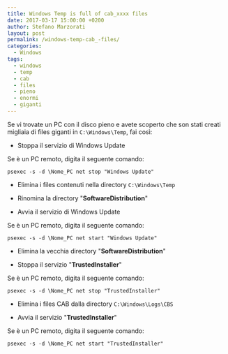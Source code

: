 ```yaml
---
title: Windows Temp is full of cab_xxxx files
date: 2017-03-17 15:00:00 +0200
author: Stefano Marzorati
layout: post
permalink: /windows-temp-cab_-files/
categories:
  - Windows
tags:
  - windows
  - temp
  - cab
  - files
  - pieno
  - enormi
  - giganti
---
```

Se vi trovate un PC con il disco pieno e avete scoperto che son stati creati migliaia di files giganti in <code>C:\Windows\Temp</code>, fai così:   

- Stoppa il servizio di Windows Update   

Se è un PC remoto, digita il seguente comando:   

<code>psexec -s -d \\Nome_PC net stop "Windows Update"</code>   

- Elimina i files contenuti nella directory <code>C:\Windows\Temp</code>   

- Rinomina la directory "**SoftwareDistribution**"   

- Avvia il servizio di Windows Update   

Se è un PC remoto, digita il seguente comando:   

<code>psexec -s -d \\Nome_PC net start "Windows Update"</code>   

- Elimina la vecchia directory "**SoftwareDistribution**"   

- Stoppa il servizio "**TrustedInstaller**"   

Se è un PC remoto, digita il seguente comando:   

<code>psexec -s -d \\Nome_PC net stop "TrustedInstaller"</code>   

- Elimina i files CAB dalla directory <code>C:\Windows\Logs\CBS</code>   

- Avvia il servizio "**TrustedInstaller**"   

Se è un PC remoto, digita il seguente comando:   

<code>psexec -s -d \\Nome_PC net start "TrustedInstaller"</code>   
